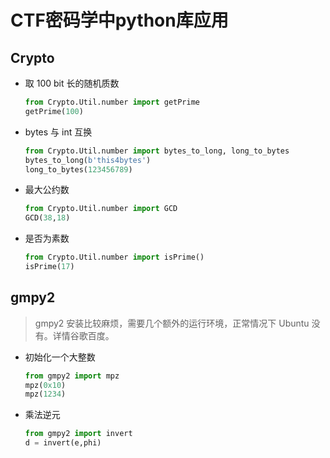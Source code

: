 # CTF密码学中python库应用
## Crypto

* 取 100 bit 长的随机质数

  ```python
  from Crypto.Util.number import getPrime
  getPrime(100)
  ```

* bytes 与 int 互换

  ```python
  from Crypto.Util.number import bytes_to_long, long_to_bytes
  bytes_to_long(b'this4bytes')
  long_to_bytes(123456789)
  ```

* 最大公约数

  ```python
  from Crypto.Util.number import GCD
  GCD(38,18)
  ```

* 是否为素数

  ```python
  from Crypto.Util.number import isPrime()
  isPrime(17)
  ```

## gmpy2

> gmpy2 安装比较麻烦，需要几个额外的运行环境，正常情况下 Ubuntu 没有。详情谷歌百度。

* 初始化一个大整数

  ```python
  from gmpy2 import mpz
  mpz(0x10)
  mpz(1234)
  ```

* 乘法逆元

  ```python
  from gmpy2 import invert
  d = invert(e,phi)
  ```

  